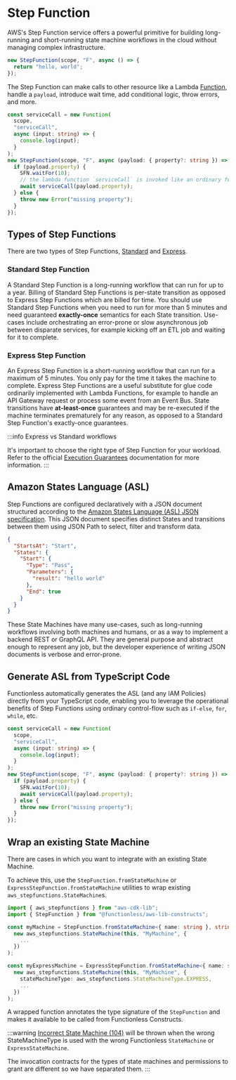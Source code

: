 # Step Function

AWS's Step Function service offers a powerful primitive for building long-running and short-running state machine workflows in the cloud without managing complex infrastructure.

```ts
new StepFunction(scope, "F", async () => {
  return "hello, world";
});
```

The Step Function can make calls to other resource like a Lambda [Function](../function/), handle a `payload`, introduce wait time, add conditional logic, throw errors, and more.

```ts
const serviceCall = new Function(
  scope,
  "serviceCall",
  async (input: string) => {
    console.log(input);
  }
);
new StepFunction(scope, "F", async (payload: { property?: string }) => {
  if (payload.property) {
    SFN.waitFor(10);
    // the lambda function `serviceCall` is invoked like an ordinary function from the state machine.
    await serviceCall(payload.property);
  } else {
    throw new Error("missing property");
  }
});
```

## Types of Step Functions

There are two types of Step Functions, [Standard](#standard) and [Express](#express).

### Standard Step Function

A Standard Step Function is a long-running workflow that can run for up to a year. Billing of Standard Step Functions is per-state transition as opposed to Express Step Functions which are billed for time. You should use Standard Step Functions when you need to run for more than 5 minutes and need guaranteed **exactly-once** semantics for each State transition. Use-cases include orchestrating an error-prone or slow asynchronous job between disparate services, for example kicking off an ETL job and waiting for it to complete.

### Express Step Function

An Express Step Function is a short-running workflow that can run for a maximum of 5 minutes. You only pay for the time it takes the machine to complete. Express Step Functions are a useful substitute for glue code ordinarily implemented with Lambda Functions, for example to handle an API Gateway request or process some event from an Event Bus. State transitions have **at-least-once** guarantees and may be re-executed if the machine terminates prematurely for any reason, as opposed to a Standard Step Function's exactly-once guarantees.

:::info
Express vs Standard workflows

It's important to choose the right type of Step Function for your workload. Refer to the official [Execution Guarantees](https://docs.aws.amazon.com/step-functions/latest/dg/express-at-least-once-execution.html) documentation for more information.
:::

## Amazon States Language (ASL)

Step Functions are configured declaratively with a JSON document structured according to the [Amazon States Language (ASL) JSON specification](https://docs.aws.amazon.com/step-functions/latest/dg/concepts-amazon-states-language.html). This JSON document specifies distinct States and transitions between them using JSON Path to select, filter and transform data.

```json
{
  "StartsAt": "Start",
  "States": {
    "Start": {
      "Type": "Pass",
      "Parameters": {
        "result": "hello world"
      },
      "End": true
    }
  }
}
```

These State Machines have many use-cases, such as long-running workflows involving both machines and humans, or as a way to implement a backend REST or GraphQL API. They are general purpose and abstract enough to represent any job, but the developer experience of writing JSON documents is verbose and error-prone.

## Generate ASL from TypeScript Code

Functionless automatically generates the ASL (and any IAM Policies) directly from your TypeScript code, enabling you to leverage the operational benefits of Step Functions using ordinary control-flow such as `if-else`, `for`, `while`, etc.

```ts
const serviceCall = new Function(
  scope,
  "serviceCall",
  async (input: string) => {
    console.log(input);
  }
);
new StepFunction(scope, "F", async (payload: { property?: string }) => {
  if (payload.property) {
    SFN.waitFor(10);
    await serviceCall(payload.property);
  } else {
    throw new Error("missing property");
  }
});
```

## Wrap an existing State Machine

There are cases in which you want to integrate with an existing State Machine.

To achieve this, use the `StepFunction.fromStateMachine` or `ExpressStepFunction.fromStateMachine` utilities to wrap existing `aws_stepfunctions.StateMachine`s.

```ts
import { aws_stepfunctions } from "aws-cdk-lib";
import { StepFunction } from "@functionless/aws-lib-constructs";

const myMachine = StepFunction.fromStateMachine<{ name: string }, string>(
  new aws_stepfunctions.StateMachine(this, "MyMachine", {
    ...
  })
);

const myExpressMachine = ExpressStepFunction.fromStateMachine<{ name: string }, string>(
  new aws_stepfunctions.StateMachine(this, "MyMachine", {
    stateMachineType: aws_stepfunctions.StateMachineType.EXPRESS,
    ...
  })
);
```

A wrapped function annotates the type signature of the `StepFunction` and makes it available to be called from Functionless Constructs.

:::warning
[Incorrect State Machine (104)](../../error-codes.md#incorrect-state-machine-type-imported) will be thrown when the wrong StateMachineType is used with the wrong Functionless `StateMachine` or `ExpressStateMachine`.

The invocation contracts for the types of state machines and permissions to grant are different so we have separated them.
:::
